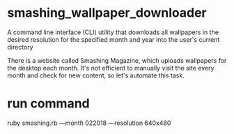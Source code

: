 # smashing_wallpaper_downloader
A command line interface (CLI) utility that downloads all wallpapers in the desired resolution for the specified month and year into the user's current directory

There is a website called Smashing Magazine, which uploads wallpapers for the desktop each month. It's not efficient to manually visit the site every month and check for new content, so let's automate this task.

# run command
ruby smashing.rb —month 022018 —resolution 640x480
